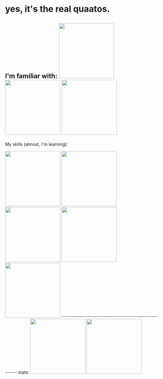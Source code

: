 # yes, it's the real quaatos.

I'm familiar with:
<img height="180em" src="https://img.shields.io/badge/iOS-000000?style=for-the-badge&logo=ios&logoColor=white"/>
<img height="180em" src="https://img.shields.io/badge/Windows-0078D6?style=for-the-badge&logo=windows&logoColor=white"/>
<img height="180em" src="https://img.shields.io/badge/Ubuntu-E95420?style=for-the-badge&logo=ubuntu&logoColor=white"/>
-------------------------------------------------------
My skills (almost, I'm learning):

<img height="180em" src="https://img.shields.io/badge/C%23-239120?style=for-the-badge&logo=c-sharp&logoColor=white"/>
<img height="180em" src="https://img.shields.io/badge/Python-3776AB?style=for-the-badge&logo=python&logoColor=white"/>
<img height="180em" src="https://img.shields.io/badge/HTML-239120?style=for-the-badge&logo=html5&logoColor=white"/>
<img height="180em" src="https://img.shields.io/badge/CSS-239120?&style=for-the-badge&logo=css3&logoColor=white"/>
<img height="180em" src="https://img.shields.io/badge/JavaScript-F7DF1E?style=for-the-badge&logo=javascript&logoColor=black"/>
-------------------------------------------------------
stats:
<img height="180em" src="https://github-readme-stats.vercel.app/api?username=quaatos&show_icons=true&hide_border=true&&count_private=true&include_all_commits=true"/>
<img height="180em" src="https://github-readme-stats.vercel.app/api/top-langs/?username=quaatos&theme=blue-green">